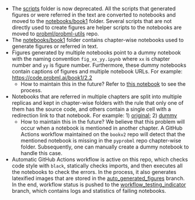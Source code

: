 * The [scripts](https://github.com/probml/pyprobml/tree/master/scripts) folder is now deprecated. All the scripts that generated figures or were referred in the text are converted to notebooks and moved to the [notebooks/book1](https://github.com/probml/pyprobml/tree/master/notebooks/book1) folder. Several scripts that are not directly used to create figures are helper scripts to the notebooks are moved to [probml/probml-utils](https://github.com/probml/probml-utils) repo.
* The [notebooks/book1](https://github.com/probml/pyprobml/tree/master/notebooks/book1) folder contains chapter-wise notebooks used to generate figures or referred in text.
* Figures generated by multiple notebooks point to a dummy notebook with the naming convention `fig_xx_yy.ipynb` where `xx` is chapter number and `yy` is figure number. Furthermore, these dummy notebooks contain captions of figures and multiple notebook URLs. For example: https://code.probml.ai/book1/2.2
    * How to maintain this in the future? Refer to [this notebook](https://github.com/probml/pyprobml/blob/master/misc/mapping_figures_to_urls.ipynb) to see the process.
* Notebooks that are referred in multiple chapters are split into multiple replicas and kept in chapter-wise folders with the rule that only one of them has the source code, and others contain a single cell with a redirection link to that notebook. For example: 1) [original](https://github.com/probml/pyprobml/blob/master/notebooks/book1/03/gauss_infer_2d.ipynb); 2) [dummy](https://github.com/probml/pyprobml/blob/master/notebooks/book1/04/gauss_infer_2d.ipynb)
    * How to maintain this in the future? We believe that this problem will occur when a notebook is mentioned in another chapter. A GitHub Actions workflow maintained on the `bookv2` repo will detect that the mentioned notebook is missing in the `pyprobml` repo chapter-wise folder. Subsequently, one can manually create a dummy notebook to handle this case.
* Automatic GitHub Actions workflow is active on this repo, which checks code style with `black`, statically checks imports, and then executes all the notebooks to check the errors. In the process, it also generates latexified images that are stored in the [auto_generated_figures](https://github.com/probml/pyprobml/tree/auto_generated_figures) branch. In the end, workflow status is pushed to the [workflow_testing_indicator](https://github.com/probml/pyprobml/tree/workflow_testing_indicator) branch, which contains logs and statistics of failing notebooks.
